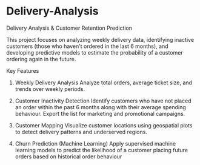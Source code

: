 # Delivery-Analysis
Delivery Analysis &amp; Customer Retention Prediction

This project focuses on analyzing weekly delivery data, identifying inactive customers (those who haven't ordered in the last 6 months),
and developing predictive models to estimate the probability of a customer ordering again in the future.

Key Features

1) Weekly Delivery Analysis
  Analyze total orders, average ticket size, and trends over weekly periods.

2) Customer Inactivity Detection
   Identify customers who have not placed an order within the past 6 months along with
   their average spending behaviour. Export the list for marketing and promotional
   campaigns. 

4) Customer Mapping
   Visualize customer locations using geospatial plots to detect delivery patterns and
   underserved regions.

5) Churn Prediction (Machine Learning)
   Apply supervised machine learning models to predict the likelihood of a customer
   placing future orders based on historical order behaviour 
